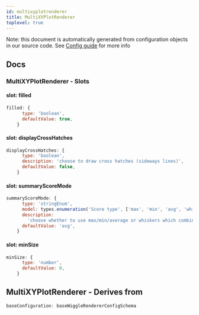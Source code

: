 ```yaml
---
id: multixyplotrenderer
title: MultiXYPlotRenderer
toplevel: true
---
```


Note: this document is automatically generated from configuration objects in our
source code. See [Config guide](/docs/config_guide) for more info

## Docs

### MultiXYPlotRenderer - Slots

#### slot: filled

```js
filled: {
      type: 'boolean',
      defaultValue: true,
    }
```

#### slot: displayCrossHatches

```js
displayCrossHatches: {
      type: 'boolean',
      description: 'choose to draw cross hatches (sideways lines)',
      defaultValue: false,
    }
```

#### slot: summaryScoreMode

```js
summaryScoreMode: {
      type: 'stringEnum',
      model: types.enumeration('Score type', ['max', 'min', 'avg', 'whiskers']),
      description:
        'choose whether to use max/min/average or whiskers which combines all three into the same rendering',
      defaultValue: 'avg',
    }
```

#### slot: minSize

```js
minSize: {
      type: 'number',
      defaultValue: 0,
    }
```

## MultiXYPlotRenderer - Derives from

```js
baseConfiguration: baseWiggleRendererConfigSchema
```
